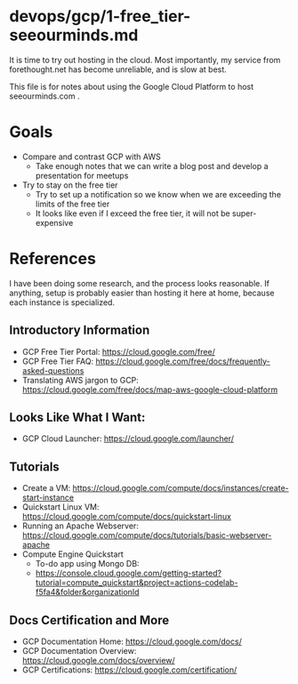 
# devops/gcp/1-free_tier-seeourminds.md

It is time to try out hosting in the cloud.
Most importantly, my service from forethought.net has become unreliable, and is slow at best.

This file is for notes about using the Google Cloud Platform to host seeourminds.com .

# Goals

- Compare and contrast GCP with AWS
  - Take enough notes that we can write a blog post and develop a presentation for meetups
- Try to stay on the free tier
  - Try to set up a notification so we know when we are exceeding the limits of the free tier
  - It looks like even if I exceed the free tier, it will not be super-expensive

# References

I have been doing some research, and the process looks reasonable.
If anything, setup is probably easier than hosting it here at home, because each instance is specialized.

## Introductory Information

- GCP Free Tier Portal: https://cloud.google.com/free/
- GCP Free Tier FAQ: https://cloud.google.com/free/docs/frequently-asked-questions
- Translating AWS jargon to GCP: https://cloud.google.com/free/docs/map-aws-google-cloud-platform

## Looks Like What I Want:

- GCP Cloud Launcher: https://cloud.google.com/launcher/

## Tutorials

- Create a VM: https://cloud.google.com/compute/docs/instances/create-start-instance
- Quickstart Linux VM: https://cloud.google.com/compute/docs/quickstart-linux
- Running an Apache Webserver: https://cloud.google.com/compute/docs/tutorials/basic-webserver-apache
- Compute Engine Quickstart
  - To-do app using Mongo DB:
  -  https://console.cloud.google.com/getting-started?tutorial=compute_quickstart&project=actions-codelab-f5fa4&folder&organizationId

## Docs Certification and More

- GCP Documentation Home: https://cloud.google.com/docs/
- GCP Documentation Overview: https://cloud.google.com/docs/overview/
- GCP Certifications: https://cloud.google.com/certification/

